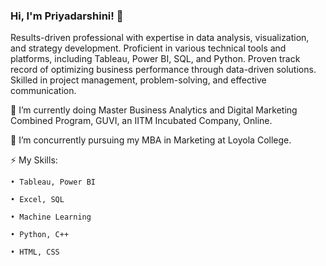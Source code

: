 ### Hi, I'm Priyadarshini! 👋
Results-driven professional with expertise in data analysis, visualization, and strategy development. Proficient in various technical tools and platforms, including Tableau, Power BI, SQL, and Python. Proven track record of optimizing business performance through data-driven solutions. Skilled in project management, problem-solving, and effective communication.

🌱 I’m currently doing Master Business Analytics and Digital Marketing Combined Program, GUVI, an IITM Incubated Company, Online.

🔭 I’m concurrently pursuing my MBA in Marketing at Loyola College.

⚡ My Skills:

    • Tableau, Power BI
    
    • Excel, SQL
    
    • Machine Learning
    
    • Python, C++
    
    • HTML, CSS
<!--
<img src ="https://github-readme-stats.vercel.app/api?username=Priyadarshini-G&&show_icons=true&title_color=ffffff&icon_color-bb2acf&text_color-ffffff&bg_color=151515">

**Priyadarshini-G/Priyadarshini-G** is a ✨ _special_ ✨ repository because its `README.md` (this file) appears on your GitHub profile.

Here are some ideas to get you started:

- 🔭 I’m currently working on ...
- 🌱 I’m currently learning ...
- 👯 I’m looking to collaborate on ...
- 🤔 I’m looking for help with ...
- 💬 Ask me about ...
- 📫 How to reach me: ...
- 😄 Pronouns: ...
- ⚡ Fun fact: ...
-->
